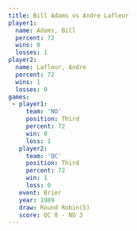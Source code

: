 ```yaml
---
title: Bill Adams vs Andre Lafleur
player1:              
  name: Adams, Bill   
  percent: 72         
  wins: 0             
  losses: 1           
player2:              
  name: Lafleur, Andre
  percent: 72         
  wins: 1             
  losses: 0           
games:
 - player1:         
     team: 'NO'     
     position: Third
     percent: 72    
     win: 0         
     loss: 1        
   player2:         
     team: 'QC'     
     position: Third
     percent: 72    
     win: 1         
     loss: 0        
   event: Brier        
   year: 1989          
   draw: Round Robin(5)
   score: QC 8 - NO 3  
---
```

